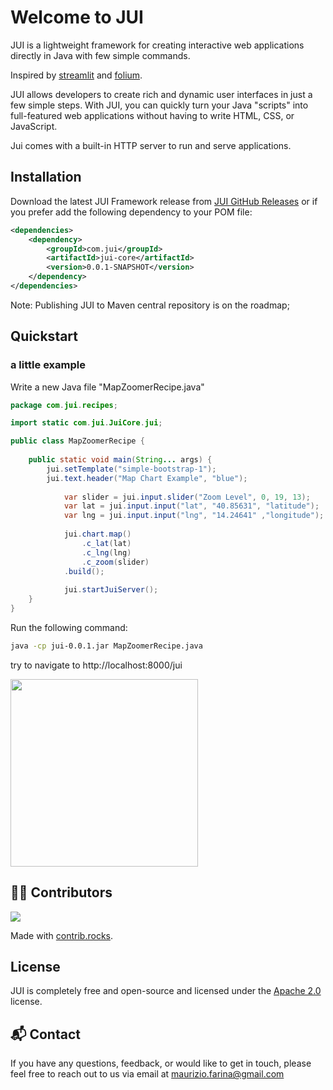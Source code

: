 # Welcome to JUI
JUI is a lightweight framework for creating interactive web applications directly in Java with few simple commands.

Inspired by [streamlit](https://github.com/streamlit/streamlit) and [folium](https://github.com/python-visualization/folium).

JUI allows developers to create rich and dynamic user interfaces in just a few simple steps. With JUI, you can quickly turn your Java "scripts" into full-featured web applications without having to write HTML, CSS, or JavaScript.

Jui comes with a built-in HTTP server to run and serve applications.

## Installation

Download the latest JUI Framework release from [JUI GitHub Releases](https://github.com/mwzero/jui/releases) or if you prefer add the following dependency to your POM file:

```xml
<dependencies>
	<dependency>
		<groupId>com.jui</groupId>
		<artifactId>jui-core</artifactId>
		<version>0.0.1-SNAPSHOT</version>
	</dependency>
</dependencies>
```

Note: Publishing JUI to Maven central repository is on the roadmap; 

## Quickstart

### a little example

Write a new Java file "MapZoomerRecipe.java"

```java
package com.jui.recipes;

import static com.jui.JuiCore.jui;

public class MapZoomerRecipe {
	
	public static void main(String... args) {
		jui.setTemplate("simple-bootstrap-1");
		jui.text.header("Map Chart Example", "blue");
    	
	    	var slider = jui.input.slider("Zoom Level", 0, 19, 13);
	    	var lat = jui.input.input("lat", "40.85631", "latitude");
	    	var lng = jui.input.input("lng", "14.24641" ,"longitude");
	    	
	    	jui.chart.map()
				.c_lat(lat)
				.c_lng(lng)
				.c_zoom(slider)
			.build();
	    	
	    	jui.startJuiServer();
	}
}
```

Run the following command:

```sh
java -cp jui-0.0.1.jar MapZoomerRecipe.java
```

try to navigate to http://localhost:8000/jui

<img src="https://raw.githubusercontent.com/mwzero/jui/main/assets/images/little-example.gif" width="300">

## 👨‍💻‍ Contributors

<a href="https://github.com/mwzero/jui/graphs/contributors">
  <img src="https://contrib.rocks/image?repo=mwzero/jui" />
</a>

Made with [contrib.rocks](https://contrib.rocks).

## License
JUI is completely free and open-source and licensed under the [Apache 2.0](https://www.apache.org/licenses/LICENSE-2.0) license.

## 📬 Contact

If you have any questions, feedback, or would like to get in touch, please feel free to reach out to us via email at [maurizio.farina@gmail.com](mailto:mauirizio.farina@gmail.com)
